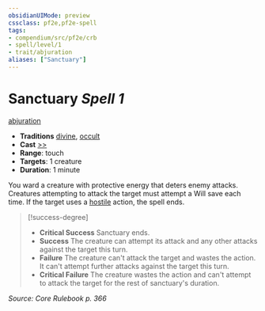 ```yaml
---
obsidianUIMode: preview
cssclass: pf2e,pf2e-spell
tags:
- compendium/src/pf2e/crb
- spell/level/1
- trait/abjuration
aliases: ["Sanctuary"]
---
```

# Sanctuary *Spell 1*   
[abjuration](abjuration.md "Abjuration School Trait")  

- **Traditions** [divine](divine.md "Divine Tradition Trait"), [occult](occult.md "Occult Tradition Trait")
- **Cast** [>>](chapter-9-playing-the-game.md#Actions "Two-Action") 
- **Range**: touch
- **Targets**: 1 creature
- **Duration**: 1 minute

You ward a creature with protective energy that deters enemy attacks. Creatures attempting to attack the target must attempt a Will save each time. If the target uses a [hostile](conditions.md#Hostile) action, the spell ends.

> [!success-degree] 
> - **Critical Success** Sanctuary ends.
> - **Success** The creature can attempt its attack and any other attacks against the target this turn.
> - **Failure** The creature can't attack the target and wastes the action. It can't attempt further attacks against the target this turn.
> - **Critical Failure** The creature wastes the action and can't attempt to attack the target for the rest of sanctuary's duration.

*Source: Core Rulebook p. 366*